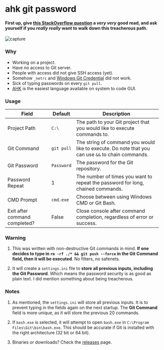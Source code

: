 # ahk git password

#### First up, give [this StackOverflow question](http://stackoverflow.com/questions/11506124/how-to-enter-command-with-password-for-git-pull) a _very very_ good read, and ask yourself if you _really really_ want to walk down this treacherous path.

![capture](https://cloud.githubusercontent.com/assets/3540471/14739600/32e30d5e-08bb-11e6-9d51-46e1a41a4e41.png)

### Why

- Working on a project.
- Have no access to Git server.
- People with access did not give SSH access (yet).
- Somehow `_netrc` and [Windows Git Credential](https://github.com/Microsoft/Git-Credential-Manager-for-Windows) did not work.
- Sick of typing passwords on every `git pull`.
- [AHK](https://autohotkey.com/) is the easiest language available on system to code GUI.

### Usage

| Field | Default | Description |
| --- | --- | --- |
| Project Path | `C:\` | The path to your Git project that you would like to execute commands to. |
| Git Command | `git pull` | The string of command you would like to execute. Do note that you can use `&&` to chain commands. |
| Git Password | `Password` | The password for the Git repository. |
| Password Repeat | 1 | The number of times you want to repeat the password for long, chained commands. |
| CMD Prompt | `cmd.exe` | Choose between using Windows CMD or Git Bash. |
| Exit after command completed? | False | Close console after command completion, regardless of error or success. |

### Warning

1. This was written with non-destructive Git commands in mind. **If one decides to type in `rm -rf ./* && git push --force` in the Git Command field, then it will be executed**. No filters, no safenets.

2. It will create a `settings.ini` file to **store all previous inputs, including the Git Password**. Which means the password security is as good as plain text. I did mention something about being treacherous.

### Notes

1. As mentioned, the `settings.ini` will store all previous inputs. It is to prevent typing in the fields again on the next startup. The **Git Command** field is more unique, as it will store the previous 20 commands.

2. If `bash.exe` is selected, it will attempt to open `bash.exe` in `C:\Program Files\Git\bin\bash.exe`. This should be accurate if Git is installed with the right architecture (32 bit or 64 bit).

3. Binaries or downloads? Check the [releases](https://github.com/altbdoor/ahk-git-password/releases) page.

